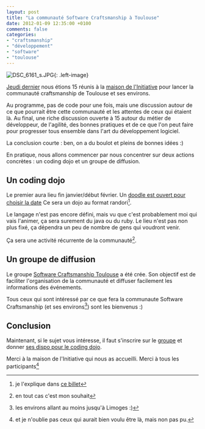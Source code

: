 ```yaml
---
layout: post
title: "La communauté Software Craftsmanship à Toulouse"
date: 2012-01-09 12:35:00 +0100
comments: false
categories: 
- "craftsmanship"
- "développement"
- "software"
- "toulouse"
---
```

![DSC_6161_s.JPG](https://blog.crafting-labs.fr/images/illustration/.DSC_6161_s_s.jpg){: .left-image}

[Jeudi dernier](/index.php?post/2012/01/02/Software-Craftsmanship-%C3%A0-Toulouse-5-janvier-2012) nous étions 15 réunis à la [maison de l'Initiative](http://maison-initiative.org/) pour lancer la communauté craftsmanship de Toulouse et ses environs.

Au programme, pas de code pour une fois, mais une discussion autour de ce que pourrait être cette communauté et les attentes de ceux qui étaient là.
Au final, une riche discussion ouverte à 15 autour du métier de développeur, de l'agilité, des bonnes pratiques et de ce que l'on peut faire pour progresser tous ensemble dans l'art du développement logiciel.

La conclusion courte : ben, on a du boulot et pleins de bonnes idées :)

En pratique, nous allons commencer par nous concentrer sur deux actions concrètes : un coding dojo et un groupe de diffusion.


## Un coding dojo
Le premier aura lieu fin janvier/début février. Un [doodle est ouvert pour choisir la date](http://www.doodle.com/fmaump9exenmypmz)
Ce sera un dojo au format randori[^1].

Le langage n'est pas encore défini, mais vu que c'est probablement moi qui vais l'animer, ça sera surement du java ou du ruby.
Le lieu n'est pas non plus fixé, ça dépendra un peu de nombre de gens qui voudront venir.

Ça sera une activité récurrente de la communauté[^2].

## Un groupe de diffusion
Le groupe [Software Craftsmanship Toulouse](http://groups.google.com/group/software-craftsmanship-toulouse) a été crée.
Son objectif est de faciliter l'organisation de la communauté et diffuser facilement les informations des événements.

Tous ceux qui sont intéressé par ce que fera la communaute Software Craftsmanship (et ses environs[^3]) sont les bienvenus :)

## Conclusion
Maintenant, si le sujet vous intéresse, il faut s'inscrire sur le [groupe](http://groups.google.com/group/software-craftsmanship-toulouse) et donner [ses dispo pour le coding dojo](http://www.doodle.com/fmaump9exenmypmz).

Merci à la maison de l'Initiative qui nous as accueilli.
Merci à tous les participants[^4]


[^1]: je l'explique dans [ce billet](/index.php?post/2011/09/07/Coding-Dojo-Ap%C3%A9roWeb-15-septembre-2011)
[^2]: en tout cas c'est mon souhait
[^3]: les environs allant au moins jusqu'à Limoges :)
[^4]: et je n'oublie pas ceux qui aurait bien voulu être là, mais non pas pu.
